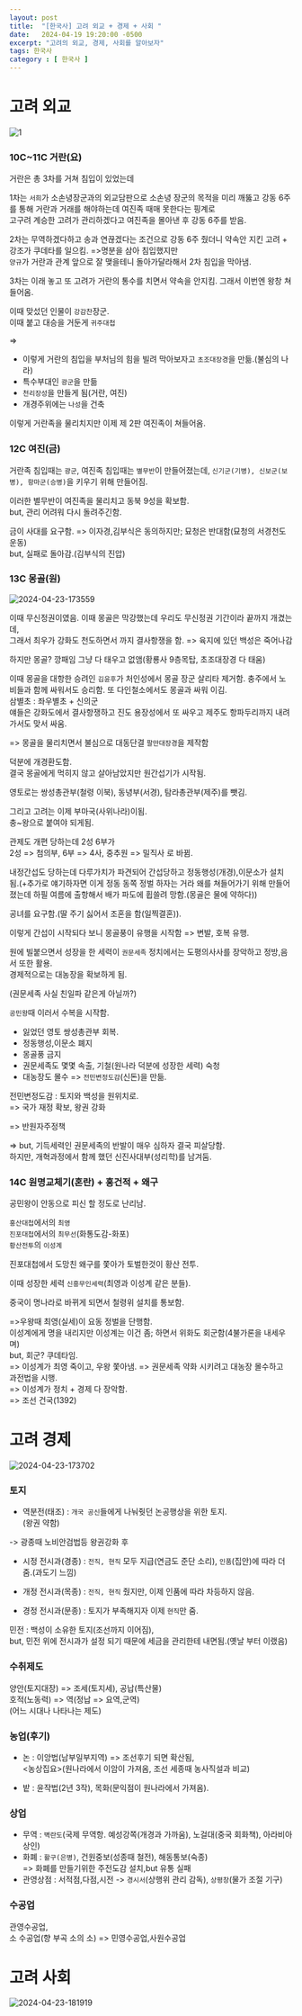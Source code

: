 ```yaml
---
layout: post
title:  "[한국사] 고려 외교 + 경제 + 사회 "
date:   2024-04-19 19:20:00 -0500
excerpt: "고려의 외교, 경제, 사회를 알아보자"
tags: 한국사
category : [ 한국사 ]
---
```

 

# 고려 외교

<img src="https://i.ibb.co/SXnTSJp/1.png" alt="1" border="0">

### 10C~11C 거란(요)

거란은 총 3차를 거쳐 침입이 있었는데  

1차는 `서희`가 소손녕장군과의 외교담판으로 소손녕 장군의 목적을 미리 깨뚫고 강동 6주를 통해 거란과 거래를 해야하는데 여진족 때매 못한다는 핑계로  
고구려 계승한 고려가 관리하겠다고 여진족을 몰아낸 후 강동 6주를 받음.  

2차는 무역하겠다하고 송과 연끊겠다는 조건으로 강동 6주 줬더니 약속안 지킨 고려 + 강조가 쿠데타를 일으킴.  =>명분을 삼아 침입했지만  
`양규`가 거란과 관계 앞으로 잘 맺을테니 돌아가달라해서 2차 침입을 막아냄.  

3차는 이래 놓고 또 고려가 거란의 통수를 치면서 약속을 안지킴. 그래서 이번엔 왕창 쳐들어옴.  

이때 맞섰던 인물이 `강감찬`장군.  
이때 붙고 대승을 거둔게 `귀주대첩`


=>
+ 이렇게 거란의 침입을 부처님의 힘을 빌려 막아보자고 `초조대장경`을 만듦.(불심의 나라)  
+ 특수부대인 `광군`을 만듦
+ `천리장성`을 만들게 됨(거란, 여진)
+ 개경주위에는 `나성`을 건축

이렇게 거란족을 물리치지만 이제 제 2판 여진족이 쳐들어옴.  

### 12C 여진(금)

거란족 침입때는 `광군`, 여진족 침입때는 `별무반`이 만들어졌는데, `신기군(기병), 신보군(보병), 항마군(승병)`을 키우기 위해 만들어짐.  

이러한 별무반이 여진족을 물리치고 동북 9성을 확보함.  
but, 관리 어려워 다시 돌려주긴함.  

금이 사대를 요구함. => 이자경,김부식은 동의하지만; 묘청은 반대함(묘청의 서경천도운동)  
but, 실패로 돌아감.(김부식의 진압)  

### 13C 몽골(원)

<img src="https://i.ibb.co/kBSJ9Qb/2024-04-23-173559.png" alt="2024-04-23-173559" border="0">

이때 무신정권이였음.
이때 몽골은 막강했는데 우리도 무신정권 기간이라 끝까지 개겼는데,  
그래서 최우가 강화도 천도하면서 까지 결사항쟁을 함. => 육지에 있던 백성은 죽어나감  

하지만 몽골? 깡패임 그냥 다 태우고 없앰(황룡사 9층목탑, 초조대장경 다 태움)  

이때 몽골을 대항한 승려인 `김윤후`가 처인성에서 몽골 장군 살리타 제거함. 충주에서 노비들과 함께 싸워서도 승리함.  또 다인철소에서도 몽골과 싸워 이김.  
삼별초 : 좌우별초 + 신의군  
얘들은 강화도에서 결사항쟁하고 진도 용장성에서 또 싸우고 제주도 항파두리까지 내려가서도 맞서 싸움.  

=> 몽골을 물리치면서 불심으로 대동단결 `팔만대장경`을 제작함  

덕분에 개경환도함.  
결국 몽골에게 먹히지 않고 살아남았지만 원간섭기가 시작됨.  

영토로는 쌍성총관부(철령 이북), 동녕부(서경), 탐라총관부(제주)를 뺏김.  

그리고 고려는 이제 부마국(사위나라)이됨.  
충~왕으로 붙여야 되게됨.  

관제도 개편 당하는데 2성 6부가  
2성 => 첨의부, 6부 => 4사, 중추원 => 밀직사 로 바뀜.  

내정간섭도 당하는데 다루가치가 파견되어 간섭당하고 정동행성(개경),이문소가 설치됨.(+추가로 얘기하자면 이게 정동 동쪽 정벌 하자는 거라 왜를 쳐들어가기 위해 만들어졌는데 하필 여름에 출항해서 배가 파도에 휩쓸려 망함.(몽골은 물에 약하다))  

공녀를 요구함.(딸 주기 싫어서 조혼을 함(일찍결혼)).  

이렇게 간섭이 시작되다 보니 몽골풍이 유행을 시작함 => 변발, 호복 유행.

원에 빌붙으면서 성장을 한 세력이 `권문세족`
정치에서는 도평의사사를 장악하고 정방,음서 또한 활용.  
경제적으로는 대농장을 확보하게 됨.  

(권문세족 사실 친일파 같은게 아닐까?)

`공민왕`때 이러서 수복을 시작함.  
+ 잃었던 영토 쌍성총관부 회복.
+ 정동행성,이문소 폐지
+ 몽골풍 금지
+ 권문세족도 몇몇 속출, 기철(원나라 덕분에 성장한 세력) 숙청
+ 대농장도 몰수 => `전민변정도감`(신돈)을 만듦.

전민변정도감 : 토지와 백성을 원위치로.  
=> 국가 재정 확보, 왕권 강화

=> 반원자주정책

=> but, 기득세력인 권문세족의 반발이 매우 심하자 결국 피살당함.  
하지만, 개혁과정에서 함께 했던 신진사대부(성리학)를 남겨둠.  

### 14C 원명교체기(혼란) + 홍건적 + 왜구

공민왕이 안동으로 피신 할 정도로 난리남.  


`홍산대첩`에서의 `최영`  
`진포대첩`에서의 `최무선`(화통도감-화포)  
`황산전투`의 `이성계`  

진포대첩에서 도망친 왜구를 쫓아가 토벌한것이 황산 전투.  

이때 성장한 세력 `신흥무인세력`(최영과 이성계 같은 분들).  

중국이 명나라로 바뀌게 되면서 철령위 설치를 통보함.  

=>우왕때 최영(실세)이 요동 정벌을 단행함.  
이성계에게 명을 내리지만 이성계는 이건 좀; 하면서 위화도 회군함(4불가론을 내세우며)  
but, 회군? 쿠데타임.  
=> 이성계가 최영 죽이고, 우왕 쫓아냄.
=> 권문세족 약화 시키려고 대농장 몰수하고 과전법을 시행.  
=> 이성계가 정치 + 경제 다 장악함.  
=> 조선 건국(1392)

# 고려 경제

<img src="https://i.ibb.co/87rd8hn/2024-04-23-173702.png" alt="2024-04-23-173702" border="0">

### 토지

+ 역분전(태조) : `개국 공신`들에게 나눠줫던 논공행상을 위한 토지.  
(왕권 약함)

-> 광종때 노비안검법등 왕권강화 후

+ 시정 전시과(경종) : `전직, 현직` 모두 지급(연금도 준단 소리), `인품`(집안)에 따라 더 줌.(과도기 느낌)  

+ 개정 전시과(목종) : `전직, 현직` 줬지만, 이제 인품에 따라 차등하지 않음.

+ 경정 전시과(문종) : 토지가 부족해지자 이제 `현직`만 줌.

민전 : 백성이 소유한 토지(조선까지 이어짐),  
but, 민전 위에 전시과가 설정 되기 때문에 세금을 관리한테 내면됨.(옛날 부터 이랬음)  

### 수취제도

양안(토지대장) => 조세(토지세), 공납(특산물)  
호적(노동력) => 역(정납 => 요역,군역)  
(어느 시대나 나타나는 제도)  

### 농업(후기)

+ 논 : 이앙법(남부일부지역) => 조선후기 되면 확산됨,  
<농상집요>(원나라에서 이암이 가져옴, 조선 세종때 농사직설과 비교)  

+ 밭 : 윤작법(2년 3작), 목화(문익점이 원나라에서 가져옴).  

### 상업

+ 무역 : `벽란도`(국제 무역항. 예성강쪽(개경과 가까움), 노걸대(중국 회화책), 아라비아상인)
+ 화폐 : `활구(은병)`, 건원중보(성종때 철전), 해동통보(숙종)  
  => 화폐를 만들기위한 주전도감 설치,but 유통 실패  
+ 관영상점 : 서적점,다점,시전 -> `경시서`(상행위 관리 감독), `상평창`(물가 조절 기구)

### 수공업

관영수공업,  
소 수공업(향 부곡 소의 소) => 민영수공업,사원수공업

# 고려 사회

<img src="https://i.ibb.co/NKY5rCR/2024-04-23-181919.png" alt="2024-04-23-181919" border="0">

